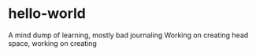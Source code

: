 # hello-world
A mind dump of learning, mostly bad journaling 
Working on creating head space, working on creating

